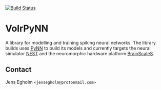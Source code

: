 [![Build Status](https://travis-ci.org/volr/volrpynn.svg?branch=master)](https://travis-ci.org/volr/volrpynn)

# VolrPyNN

A library for modelling and training spiking neural networks. The library builds
uses [PyNN](https://neuralensemble.org/docs/PyNN/) to build its models and
currently targets the neural simulator [NEST](http://nest-initiative.org/) and
the neuromorphic hardware platform
[BrainScaleS](http://www.artificialbrains.com/brainscales).

## Contact

Jens Egholm `<jensegholm@protonmail.com>`
